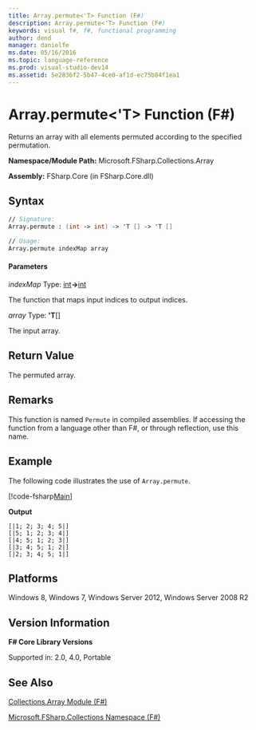```yaml
---
title: Array.permute<'T> Function (F#)
description: Array.permute<'T> Function (F#)
keywords: visual f#, f#, functional programming
author: dend
manager: danielfe
ms.date: 05/16/2016
ms.topic: language-reference
ms.prod: visual-studio-dev14
ms.assetid: 5e2836f2-5b47-4ce0-af1d-ec75b84f1ea1 
---
```


# Array.permute<'T> Function (F#)

Returns an array with all elements permuted according to the specified permutation.

**Namespace/Module Path:** Microsoft.FSharp.Collections.Array

**Assembly:** FSharp.Core (in FSharp.Core.dll)


## Syntax

```fsharp
// Signature:
Array.permute : (int -> int) -> 'T [] -> 'T []

// Usage:
Array.permute indexMap array
```

#### Parameters
*indexMap*
Type: [int](https://msdn.microsoft.com/library/025d5455-3622-4ea5-9573-3ecbd4ee1375)**-&gt;**[int](https://msdn.microsoft.com/library/025d5455-3622-4ea5-9573-3ecbd4ee1375)


The function that maps input indices to output indices.


*array*
Type: **'T**[[]](https://msdn.microsoft.com/library/def20292-9aae-4596-9275-b94e594f8493)


The input array.

## Return Value

The permuted array.

## Remarks
This function is named `Permute` in compiled assemblies. If accessing the function from a language other than F#, or through reflection, use this name.

## Example

The following code illustrates the use of `Array.permute`.

[!code-fsharp[Main](snippets/fsarrays/snippet34.fs)]

**Output**

```
[|1; 2; 3; 4; 5|]
[|5; 1; 2; 3; 4|]
[|4; 5; 1; 2; 3|]
[|3; 4; 5; 1; 2|]
[|2; 3; 4; 5; 1|]
```

## Platforms
Windows 8, Windows 7, Windows Server 2012, Windows Server 2008 R2

## Version Information
**F# Core Library Versions**

Supported in: 2.0, 4.0, Portable

## See Also
[Collections.Array Module &#40;F&#35;&#41;](Collections.Array-Module-%5BFSharp%5D.md)

[Microsoft.FSharp.Collections Namespace &#40;F&#35;&#41;](Microsoft.FSharp.Collections-Namespace-%5BFSharp%5D.md)